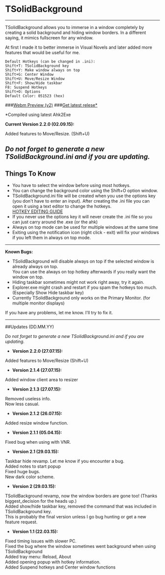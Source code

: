 # **TSolidBackground**  
------------------  

TSolidBackground allows you to immerse in a window completely by creating a solid background and hiding window borders. 
In a different saying, it mimics fullscreen for any window.  

At first I made it to better immerse in Visual Novels and later added more features that would be useful for me.

    Default Hotkeys (can be changed in .ini):  
    Shift+T: TSolidBackground key
    Shift+Y: Make window always on top  
    Shift+G: Center Window  
    Shift+U: Move/Resize Window   
    Shift+F: Show/Hide taskbar
    F8: Suspend Hotkeys  
    Shift+O: Options  
    Default Color: 051523 (hex)

###[Webm Preview (v2)](https://github.com/Onurtag/TSolidBackground/raw/master/Preview/TSolidBackground%20Preview.webm)
###[Get latest relese*](https://github.com/Onurtag/TSolidBackground/releases)  

*Compiled using latest Ahk2Exe  


**Current Version 2.2.0 (02.09.15):**  

Added features to Move/Resize. (Shift+U)
	
*Do not forget to generate a new TSolidBackground.ini and  if you are updating.*  
--------------------  
## Things To Know  

* You have to select the window before using most hotkeys.
* You can change the background color using the Shift+O option window.
* TSolidBackground.ini file will be created when you use the options key (you don't have to enter an input).
After creating the .ini file you can open it using a text editor to change the hotkeys.  
[HOTKEY EDITING GUIDE](http://www.autohotkey.com/docs/Hotkeys.htm)  
* If you never use the options key it will never create the .ini file so you can just carry around the .exe (or the ahk)  
* Always on top mode can be used for multiple windows at the same time  
* Exiting using the notification icon (right click - exit) will fix your windows if you left them in always on top mode.  

--------------------  
**Known Bugs:**  

* TSolidBackground will disable always on top if the selected window is already always on top.  
You can use the always on top hotkey afterwards if you really want the window on top.  
* Hiding taskbar sometimes might not work right away, try it again.  
* Explorer.exe might crash and restart if you spam the hotkeys too much. (Especially Show Hide taskbar key)  
* Currently TSolidBackground only works on the Primary Monitor. (for multiple monitor displays)  

If you have any problems, let me know. I'll try to fix it.  


--------------------  
##Updates (DD.MM.YY)  

*Do not forget to generate a new TSolidBackground.ini and  if you are updating.* 

* **Version 2.2.0 (27.07.15):**  

Added features to Move/Resize (Shift+U)


* **Version 2.1.4 (27.07.15):**  

Added window client area to resizer


* **Version 2.1.3 (27.07.15):**  

Removed useless info.  
Now less casual.  


* **Version 2.1.2 (26.07.15):**  

Added resize window function.


* **Version 2.1.1 (05.04.15):**  

Fixed bug when using with VNR.


* **Version 2.1 (29.03.15):**  

Taskbar hide revamp. Let me know if you encounter a bug.  
Added notes to start popup  
Fixed huge bugs.  
New dark color scheme.  


* **Version 2 (29.03.15):**  

TSolidBackground revamp, now the window borders are gone too! (Thanks biggest_decision for the heads up.)  
Added show/hide taskbar key, removed the command that was included in TSolidBackground key.  
This is probably the final version unless I go bug hunting or get a new feature request.  


* **Version 1.1 (22.03.15):**  

Fixed timing issues with slower PC.  
Fixed the bug where the window sometimes went background when using TSolidBackground  
Added tray menu: Reload, About  
Added opening popup with hotkey information.  
Added Suspend hotkeys and Center window functions